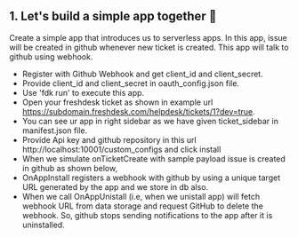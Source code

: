 ## 1. Let's build a simple app together 🎉

Create a simple app that introduces us to serverless apps. In this app, issue will be created in github whenever new ticket is created. This app will talk to github using webhook.
- Register with Github Webhook and get client_id and client_secret.
- Provide client_id and client_secret in oauth_config.json file.
- Use 'fdk run' to execute this app.
- Open your freshdesk ticket as shown in example url https://subdomain.freshdesk.com/helpdesk/tickets/1?dev=true.
- You can see ur app in right sidebar as we have given ticket_sidebar in manifest.json file.
- Provide Api key and github repository in this url http://localhost:10001/custom_configs and click install
- When we simulate onTicketCreate with sample payload issue is created in github as shown below,
- OnAppInstall registers a webhook with github by using a unique target URL generated by the app and we store in db also.
- When we call OnAppUnistall (i.e, when we unistall app) will fetch webhook URL from data storage and request GitHub to delete the webhook. So, github stops sending notifications to the app after it is uninstalled.
